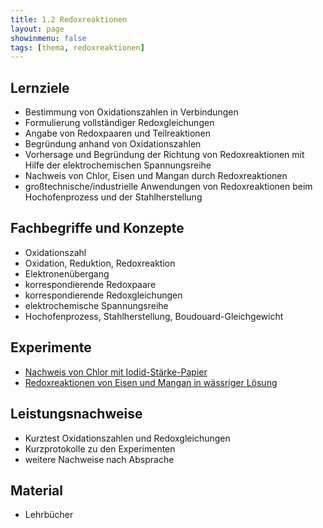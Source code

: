```yaml
---
title: 1.2 Redoxreaktionen
layout: page
showinmenu: false
tags: [thema, redoxreaktionen]
---
```


## Lernziele

- Bestimmung von Oxidationszahlen in Verbindungen
- Formulierung vollständiger Redoxgleichungen
- Angabe von Redoxpaaren und Teilreaktionen
- Begründung anhand von Oxidationszahlen
- Vorhersage und Begründung der Richtung von Redoxreaktionen mit Hilfe der elektrochemischen Spannungsreihe
- Nachweis von Chlor, Eisen und Mangan durch Redoxreaktionen
- großtechnische/industrielle Anwendungen von Redoxreaktionen beim Hochofenprozess und der Stahlherstellung

## Fachbegriffe und Konzepte

- Oxidationszahl
- Oxidation, Reduktion, Redoxreaktion
- Elektronenübergang
- korrespondierende Redoxpaare
- korrespondierende Redoxgleichungen
- elektrochemische Spannungsreihe
- Hochofenprozess, Stahlherstellung, Boudouard-Gleichgewicht

## Experimente

- [Nachweis von Chlor mit Iodid-Stärke-Papier](/experimente/nachweis_von_chlor)
- [Redoxreaktionen von Eisen und Mangan in wässriger Lösung](/experimente/redoxreaktionen_von_eisen_und_mangan)

## Leistungsnachweise

- Kurztest Oxidationszahlen und Redoxgleichungen
- Kurzprotokolle zu den Experimenten
- weitere Nachweise nach Absprache

## Material

- Lehrbücher


